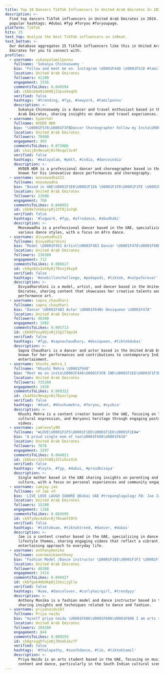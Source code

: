```yaml
---
title: Top 10 Dancers TikTok Influencers In United Arab Emirates In 2024
description: >-
  Find top dancers TikTok influencers in United Arab Emirates in 2024. Most
  popular hashtags: #dubai #fyp #foryou #foryoupage.
platform: TikTok
hits: 25
text_top: Analyze the best TikTok influencers on inBeat.
text_bottom: >-
  Our database aggregates 25 TikTok influencers like this in United Arab
  Emirates for you to connect with.
profiles:
  - username: sukanyatamilponnu
    fullname: 'Sukanya Chinnaswamy '
    bio: "Follow and meet me on- Instagram \U0001F44D \U0001F51D #tamilpoonu #travellife #dancer \U0001F1EE\U0001F1F3\U0001F1F1\U0001F1F0"
    location: United Arab Emirates
    followers: 41100
    engagement: 1556
    commentsToLikes: 0.049594
    id: ckbbcbbm91d490j23pvokeqh5
    verified: false
    hashtags: '#trending, #fyp, #newyork, #tamilponnu'
    description: >-
      Sukanya Chinnaswamy is a dancer and travel enthusiast based in the United
      Arab Emirates, sharing insights on dance and travel experiences.
  - username: hyderhdr
    fullname: HYDER HDR
    bio: "\U0001F57A\U0001F3FBDancer Choreographer Follow my Insta\U0001F609HYDER_HDR UAE\U0001F1E6\U0001F1EA #hdr2 #teamd4 #pmtt"
    location: United Arab Emirates
    followers: 78400
    engagement: 993
    commentsToLikes: 0.073986
    id: ckaij0s9mcw4j0i78vqal3c4f
    verified: false
    hashtags: '#malayalam, #pmtt, #india, #danceindia'
    description: >-
      HYDER HDR is a professional dancer and choreographer based in the UAE,
      known for his innovative dance performances and choreography.
  - username: moosewadha222
    fullname: moosewadha
    bio: "Based in UAE\U0001F1E6\U0001F1EA \U0001F1F8\U0001F1FE \U0001F1F5\U0001F1F8 Dancer \U0001F64F"
    location: United Arab Emirates
    followers: 23500
    engagement: 760
    commentsToLikes: 0.040952
    id: ckb9k7xhkbyrp0j23f9j1u7qk
    verified: false
    hashtags: '#legwork, #fyp, #afrodance, #abudhabi'
    description: >-
      Moosewadha is a professional dancer based in the UAE, specializing in
      various dance styles, with a focus on Afro dance.
  - username: divyamadhu13
    fullname: Divyadharshini
    bio: "Model \U0001F452 Artist\U0001F483 Dancer \U0001F478\U0001F60DD.O.B13.06.01"
    location: United Arab Emirates
    followers: 236300
    engagement: 712
    commentsToLikes: 0.006617
    id: ck9gn82s3vk9y0j78snj4kzp9
    verified: false
    hashtags: '#onebillonchallenge, #podapodi, #tiktok, #natpuforever'
    description: >-
      Divyadharshini is a model, artist, and dancer based in the United Arab
      Emirates, sharing content that showcases her creative talents and
      performance art.
  - username: sapna_chaudhari
    fullname: sapna_chaudhari
    bio: "Dancer \U0001F483 Actor \U0001F64B‍♀️ Desiqueen \U0001F478"
    location: United Arab Emirates
    followers: 48300
    engagement: 1082
    commentsToLikes: 0.005713
    id: ckb9d7osy0dju0j23g173qo34
    verified: false
    hashtags: '#fyp, #sapnachaudhary, #desiqueen, #tiktokdubai'
    description: >-
      Sapna Chaudhari is a dancer and actor based in the United Arab Emirates,
      known for her performances and contributions to contemporary Indian
      entertainment.
  - username: khushi_mehra_1
    fullname: "Khushi Mehra \U0001F940"
    bio: "Meet me on insta\U0001F446\U0001F3FB IND\U0001F1EE\U0001F1F3DXB\U0001F1E6\U0001F1EA Happiness ki dukan\U0001F60A\U0001F483 Haryanvi chori \U0001F481\U0001F3FB♀️"
    location: United Arab Emirates
    followers: 735300
    engagement: 1920
    commentsToLikes: 0.069322
    id: ckad5oc9mvpyv0i78yoclyowp
    verified: false
    hashtags: '#duet, #khushumehra, #foryou, #xyzbca'
    description: >-
      Khushi Mehra is a content creator based in the UAE, focusing on lifestyle,
      cultural expression, and Haryanvi heritage through engaging posts and
      videos.
  - username: iamlovely90
    fullname: "❤️LOVE\U0001F1F5\U0001F1ED\U0001F1E6\U0001F1EA❤️"
    bio: "A proud single mom of two\U0001F60A\U0001F618"
    location: United Arab Emirates
    followers: 7878
    engagement: 3297
    commentsToLikes: 0.044021
    id: ckbbacr22zfn80j23lu5oi4ik
    verified: false
    hashtags: '#leyte, #fyp, #dubai, #proudbisaya'
    description: >-
      Single mother based in the UAE sharing insights on parenting and Filipino
      culture, with a focus on personal experiences and community engagement.
  - username: iamjay.jae
    fullname: ⚜️⁉️ Jae ⚜️⁉️
    bio: 'LIVE LOVE LAUGH IGNORE @Dubai UAE #tropanglagalagz FB: Jae Jayme'
    location: United Arab Emirates
    followers: 15200
    engagement: 1368
    commentsToLikes: 0.083695
    id: ck9fydec4abvc0j78xam729t5
    verified: false
    hashtags: '#tiktokuae, #tiktoktrend, #dancer, #dubai'
    description: >-
      Jae is a content creator based in the UAE, specializing in dance and
      lifestyle themes, sharing engaging videos that reflect a vibrant,
      entertaining approach to everyday life.
  - username: anthonymonika
    fullname: usermonikaanthony
    bio: "Fashion Model /Dance instructor \U0001F1EE\U0001F1F3 \U0001F1E6\U0001F1EA"
    location: United Arab Emirates
    followers: 40300
    engagement: 1414
    commentsToLikes: 0.049427
    id: ckbfgak4mbdkp0j23oiijgllw
    verified: false
    hashtags: '#uae, #dancelover, #curlyhairgirl, #trendyyy'
    description: >-
      Anthony Monika is a fashion model and dance instructor based in the UAE,
      sharing insights and techniques related to dance and fashion.
  - username: priyanaidu183
    fullname: Priya naidu
    bio: "myself priya naidu \U0001F606\U0001F606\U0001F606 I am arts student \U0001F603\U0001F603\U0001F603 I luv musically lotttt"
    location: United Arab Emirates
    followers: 204200
    engagement: 844
    commentsToLikes: 0.009359
    id: ck9grxaghfuje0j78nek1kv7f
    verified: false
    hashtags: '#thalapathy, #southdance, #tik, #tiktoktamil'
    description: >-
      Priya Naidu is an arts student based in the UAE, focusing on musical
      content and dance, particularly in the South Indian cultural scene.
---
```


